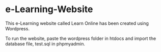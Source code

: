 # e-Learning-Website

This e-Learning website called Learn Online has been created using Wordpress. 

To run the website, paste the wordpress folder in htdocs and import the database file, test.sql in phpmyadmin.
